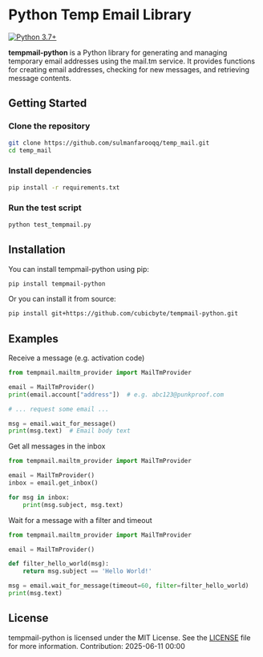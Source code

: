# Python Temp Email Library

[![Python 3.7+](https://img.shields.io/badge/python-3.7+-blue.svg)](https://www.python.org/downloads)

**tempmail-python** is a Python library for generating and managing temporary email addresses using the mail.tm service. It provides functions for creating email addresses, checking for new messages, and retrieving message contents.

## Getting Started

### Clone the repository

```bash
git clone https://github.com/sulmanfarooqq/temp_mail.git
cd temp_mail
```

### Install dependencies

```bash
pip install -r requirements.txt
```

### Run the test script

```bash
python test_tempmail.py
```

## Installation
You can install tempmail-python using pip:
```bash
pip install tempmail-python
```

Or you can install it from source:
```bash
pip install git+https://github.com/cubicbyte/tempmail-python.git
```

## Examples

Receive a message (e.g. activation code)
```python
from tempmail.mailtm_provider import MailTmProvider

email = MailTmProvider()
print(email.account["address"])  # e.g. abc123@punkproof.com

# ... request some email ...

msg = email.wait_for_message()
print(msg.text)  # Email body text
```

Get all messages in the inbox
```python
from tempmail.mailtm_provider import MailTmProvider

email = MailTmProvider()
inbox = email.get_inbox()

for msg in inbox:
    print(msg.subject, msg.text)
```

Wait for a message with a filter and timeout
```python
from tempmail.mailtm_provider import MailTmProvider

email = MailTmProvider()

def filter_hello_world(msg):
    return msg.subject == 'Hello World!'

msg = email.wait_for_message(timeout=60, filter=filter_hello_world)
print(msg.text)
```

## License
tempmail-python is licensed under the MIT License. See the [LICENSE](LICENSE) file for more information.
Contribution: 2025-06-11 00:00

